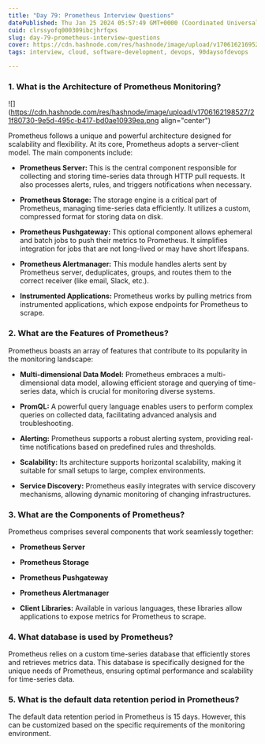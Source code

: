 ```yaml
---
title: "Day 79: Prometheus Interview Questions"
datePublished: Thu Jan 25 2024 05:57:49 GMT+0000 (Coordinated Universal Time)
cuid: clrssyofq000309ibcjhrfqxs
slug: day-79-prometheus-interview-questions
cover: https://cdn.hashnode.com/res/hashnode/image/upload/v1706162169524/ed4a0bf6-965f-4330-9773-0298e6cb24be.png
tags: interview, cloud, software-development, devops, 90daysofdevops

---
```


### **1\. What is the Architecture of Prometheus Monitoring?**

![](https://cdn.hashnode.com/res/hashnode/image/upload/v1706162198527/21f80730-9e5d-495c-b417-bd0ae10939ea.png align="center")

Prometheus follows a unique and powerful architecture designed for scalability and flexibility. At its core, Prometheus adopts a server-client model. The main components include:

* **Prometheus Server:** This is the central component responsible for collecting and storing time-series data through HTTP pull requests. It also processes alerts, rules, and triggers notifications when necessary.
    
* **Prometheus Storage:** The storage engine is a critical part of Prometheus, managing time-series data efficiently. It utilizes a custom, compressed format for storing data on disk.
    
* **Prometheus Pushgateway:** This optional component allows ephemeral and batch jobs to push their metrics to Prometheus. It simplifies integration for jobs that are not long-lived or may have short lifespans.
    
* **Prometheus Alertmanager:** This module handles alerts sent by Prometheus server, deduplicates, groups, and routes them to the correct receiver (like email, Slack, etc.).
    
* **Instrumented Applications:** Prometheus works by pulling metrics from instrumented applications, which expose endpoints for Prometheus to scrape.
    

### **2\. What are the Features of Prometheus?**

Prometheus boasts an array of features that contribute to its popularity in the monitoring landscape:

* **Multi-dimensional Data Model:** Prometheus embraces a multi-dimensional data model, allowing efficient storage and querying of time-series data, which is crucial for monitoring diverse systems.
    
* **PromQL:** A powerful query language enables users to perform complex queries on collected data, facilitating advanced analysis and troubleshooting.
    
* **Alerting:** Prometheus supports a robust alerting system, providing real-time notifications based on predefined rules and thresholds.
    
* **Scalability:** Its architecture supports horizontal scalability, making it suitable for small setups to large, complex environments.
    
* **Service Discovery:** Prometheus easily integrates with service discovery mechanisms, allowing dynamic monitoring of changing infrastructures.
    

### **3\. What are the Components of Prometheus?**

Prometheus comprises several components that work seamlessly together:

* **Prometheus Server**
    
* **Prometheus Storage**
    
* **Prometheus Pushgateway**
    
* **Prometheus Alertmanager**
    
* **Client Libraries:** Available in various languages, these libraries allow applications to expose metrics for Prometheus to scrape.
    

### **4\. What database is used by Prometheus?**

Prometheus relies on a custom time-series database that efficiently stores and retrieves metrics data. This database is specifically designed for the unique needs of Prometheus, ensuring optimal performance and scalability for time-series data.

### **5\. What is the default data retention period in Prometheus?**

The default data retention period in Prometheus is 15 days. However, this can be customized based on the specific requirements of the monitoring environment.